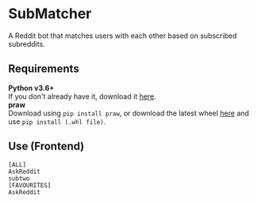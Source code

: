 # SubMatcher
A Reddit bot that matches users with each other based on subscribed subreddits.

## Requirements
**Python v3.6+**  
If you don't already have it, download it [here](https://www.python.org/downloads/).  
**praw**  
Download using `pip install praw`, or download the latest wheel [here](https://pypi.org/project/praw/#files) and use `pip install (.whl file)`.

## Use (Frontend)
    [ALL]
    AskReddit
    subtwo
    [FAVOURITES]
    AskReddit